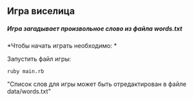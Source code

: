 ## Игра виселица

##### Игра загадывает произвольное слово из файла words.txt

*Чтобы начать играть необходимо: *

Запустить файл игры:
```
ruby main.rb
```

"Список слов для игры может быть отредактирован в файле data/words.txt"
